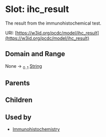 
# Slot: ihc_result


The result from the immunohistochemical test.

URI: [https://w3id.org/pcdc/model/ihc_result](https://w3id.org/pcdc/model/ihc_result)


## Domain and Range

None &#8594;  <sub>0..1</sub> [String](types/String.md)

## Parents


## Children


## Used by

 * [Immunohistochemistry](Immunohistochemistry.md)
